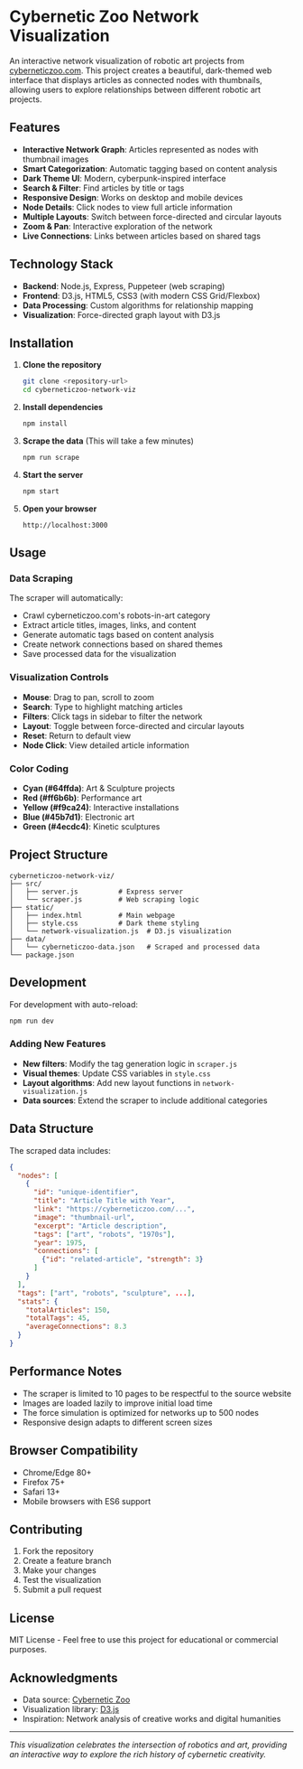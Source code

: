 # Cybernetic Zoo Network Visualization

An interactive network visualization of robotic art projects from [cyberneticzoo.com](https://cyberneticzoo.com/category/robots-in-art/). This project creates a beautiful, dark-themed web interface that displays articles as connected nodes with thumbnails, allowing users to explore relationships between different robotic art projects.

## Features

- **Interactive Network Graph**: Articles represented as nodes with thumbnail images
- **Smart Categorization**: Automatic tagging based on content analysis
- **Dark Theme UI**: Modern, cyberpunk-inspired interface
- **Search & Filter**: Find articles by title or tags
- **Responsive Design**: Works on desktop and mobile devices
- **Node Details**: Click nodes to view full article information
- **Multiple Layouts**: Switch between force-directed and circular layouts
- **Zoom & Pan**: Interactive exploration of the network
- **Live Connections**: Links between articles based on shared tags

## Technology Stack

- **Backend**: Node.js, Express, Puppeteer (web scraping)
- **Frontend**: D3.js, HTML5, CSS3 (with modern CSS Grid/Flexbox)
- **Data Processing**: Custom algorithms for relationship mapping
- **Visualization**: Force-directed graph layout with D3.js

## Installation

1. **Clone the repository**
   ```bash
   git clone <repository-url>
   cd cyberneticzoo-network-viz
   ```

2. **Install dependencies**
   ```bash
   npm install
   ```

3. **Scrape the data** (This will take a few minutes)
   ```bash
   npm run scrape
   ```

4. **Start the server**
   ```bash
   npm start
   ```

5. **Open your browser**
   ```
   http://localhost:3000
   ```

## Usage

### Data Scraping
The scraper will automatically:
- Crawl cyberneticzoo.com's robots-in-art category
- Extract article titles, images, links, and content
- Generate automatic tags based on content analysis
- Create network connections based on shared themes
- Save processed data for the visualization

### Visualization Controls
- **Mouse**: Drag to pan, scroll to zoom
- **Search**: Type to highlight matching articles
- **Filters**: Click tags in sidebar to filter the network
- **Layout**: Toggle between force-directed and circular layouts
- **Reset**: Return to default view
- **Node Click**: View detailed article information

### Color Coding
- **Cyan (#64ffda)**: Art & Sculpture projects
- **Red (#ff6b6b)**: Performance art
- **Yellow (#f9ca24)**: Interactive installations
- **Blue (#45b7d1)**: Electronic art
- **Green (#4ecdc4)**: Kinetic sculptures

## Project Structure

```
cyberneticzoo-network-viz/
├── src/
│   ├── server.js          # Express server
│   └── scraper.js         # Web scraping logic
├── static/
│   ├── index.html         # Main webpage
│   ├── style.css          # Dark theme styling
│   └── network-visualization.js  # D3.js visualization
├── data/
│   └── cyberneticzoo-data.json   # Scraped and processed data
└── package.json
```

## Development

For development with auto-reload:
```bash
npm run dev
```

### Adding New Features
- **New filters**: Modify the tag generation logic in `scraper.js`
- **Visual themes**: Update CSS variables in `style.css`
- **Layout algorithms**: Add new layout functions in `network-visualization.js`
- **Data sources**: Extend the scraper to include additional categories

## Data Structure

The scraped data includes:
```json
{
  "nodes": [
    {
      "id": "unique-identifier",
      "title": "Article Title with Year",
      "link": "https://cyberneticzoo.com/...",
      "image": "thumbnail-url",
      "excerpt": "Article description",
      "tags": ["art", "robots", "1970s"],
      "year": 1975,
      "connections": [
        {"id": "related-article", "strength": 3}
      ]
    }
  ],
  "tags": ["art", "robots", "sculpture", ...],
  "stats": {
    "totalArticles": 150,
    "totalTags": 45,
    "averageConnections": 8.3
  }
}
```

## Performance Notes

- The scraper is limited to 10 pages to be respectful to the source website
- Images are loaded lazily to improve initial load time
- The force simulation is optimized for networks up to 500 nodes
- Responsive design adapts to different screen sizes

## Browser Compatibility

- Chrome/Edge 80+
- Firefox 75+
- Safari 13+
- Mobile browsers with ES6 support

## Contributing

1. Fork the repository
2. Create a feature branch
3. Make your changes
4. Test the visualization
5. Submit a pull request

## License

MIT License - Feel free to use this project for educational or commercial purposes.

## Acknowledgments

- Data source: [Cybernetic Zoo](https://cyberneticzoo.com)
- Visualization library: [D3.js](https://d3js.org)
- Inspiration: Network analysis of creative works and digital humanities

---

*This visualization celebrates the intersection of robotics and art, providing an interactive way to explore the rich history of cybernetic creativity.*